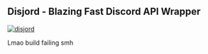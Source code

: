 ## Disjord - Blazing Fast Discord API Wrapper

[![disjord](https://travis-ci.com/R0bl0x10501050/Disjord.svg)](https://travis-ci.com/github/R0bl0x10501050/Disjord)

Lmao build failing smh